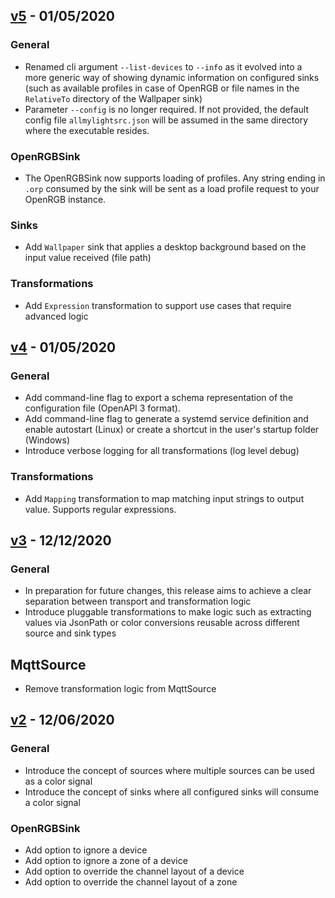## [v5] - 01/05/2020

### General
- Renamed cli argument `--list-devices` to `--info` as it evolved into a more generic way of showing dynamic information on configured sinks (such as available profiles in case of OpenRGB or file names in the `RelativeTo` directory of the Wallpaper sink)
- Parameter `--config` is no longer required. If not provided, the default config file `allmylightsrc.json` will be assumed in the same directory where the executable resides.

### OpenRGBSink
- The OpenRGBSink now supports loading of profiles. Any string ending in `.orp` consumed by the sink will be sent as a load profile request to your OpenRGB instance.

### Sinks
- Add `Wallpaper` sink that applies a desktop background based on the input value received (file path)
### Transformations
- Add `Expression` transformation to support use cases that require advanced logic

## [v4] - 01/05/2020

### General
- Add command-line flag to export a schema representation of the configuration file (OpenAPI 3 format).
- Add command-line flag to generate a systemd service definition and enable autostart (Linux) or create a shortcut in the user's startup folder (Windows)
- Introduce verbose logging for all transformations (log level debug)

### Transformations
- Add `Mapping` transformation to map matching input strings to output value. Supports regular expressions.

## [v3] - 12/12/2020
### General
- In preparation for future changes, this release aims to achieve a clear separation between transport and transformation logic
- Introduce pluggable transformations to make logic such as extracting values via JsonPath or color conversions reusable across different source and sink types
## MqttSource
- Remove transformation logic from MqttSource

## [v2] - 12/06/2020
### General
- Introduce the concept of sources where multiple sources can be used as a color signal
- Introduce the concept of sinks where all configured sinks will consume a color signal
### OpenRGBSink
- Add option to ignore a device
- Add option to ignore a zone of a device
- Add option to override the channel layout of a device
- Add option to override the channel layout of a zone

[v5]: https://github.com/sparten11740/allmylights/compare/v4...v5
[v4]: https://github.com/sparten11740/allmylights/compare/v3...v4
[v3]: https://github.com/sparten11740/allmylights/compare/v2...v3
[v2]: https://github.com/sparten11740/allmylights/compare/v1...v2
